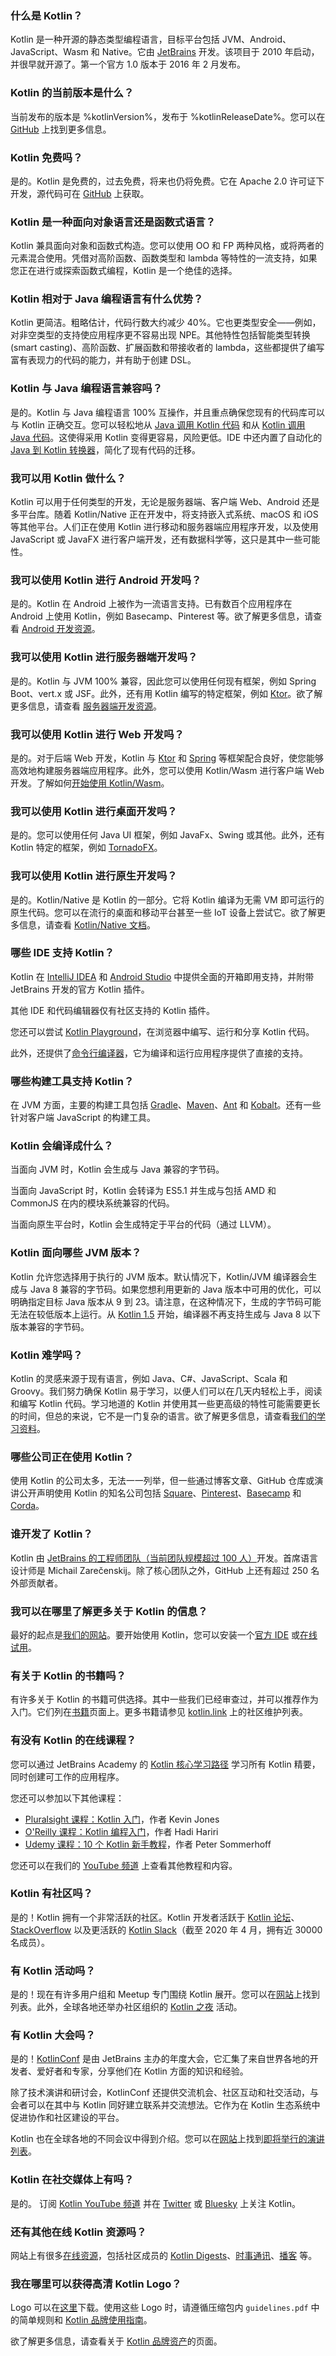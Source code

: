 [//]: # (title: 常见问题)
[//]: # (description: Kotlin 是 JetBrains 开发的一种简洁的多平台编程语言。)

### 什么是 Kotlin？

Kotlin 是一种开源的静态类型编程语言，目标平台包括 JVM、Android、JavaScript、Wasm 和 Native。它由 [JetBrains](https://www.jetbrains.com) 开发。该项目于 2010 年启动，并很早就开源了。第一个官方 1.0 版本于 2016 年 2 月发布。

### Kotlin 的当前版本是什么？

当前发布的版本是 %kotlinVersion%，发布于 %kotlinReleaseDate%。您可以在 [GitHub](https://github.com/jetbrains/kotlin) 上找到更多信息。

### Kotlin 免费吗？

是的。Kotlin 是免费的，过去免费，将来也仍将免费。它在 Apache 2.0 许可证下开发，源代码可在 [GitHub](https://github.com/jetbrains/kotlin) 上获取。

### Kotlin 是一种面向对象语言还是函数式语言？

Kotlin 兼具面向对象和函数式构造。您可以使用 OO 和 FP 两种风格，或将两者的元素混合使用。凭借对高阶函数、函数类型和 lambda 等特性的一流支持，如果您正在进行或探索函数式编程，Kotlin 是一个绝佳的选择。

### Kotlin 相对于 Java 编程语言有什么优势？

Kotlin 更简洁。粗略估计，代码行数大约减少 40%。它也更类型安全——例如，对非空类型的支持使应用程序更不容易出现 NPE。其他特性包括智能类型转换 (smart casting)、高阶函数、扩展函数和带接收者的 lambda，这些都提供了编写富有表现力的代码的能力，并有助于创建 DSL。

### Kotlin 与 Java 编程语言兼容吗？

是的。Kotlin 与 Java 编程语言 100% 互操作，并且重点确保您现有的代码库可以与 Kotlin 正确交互。您可以轻松地从 [Java 调用 Kotlin 代码](java-to-kotlin-interop.md) 和从 [Kotlin 调用 Java 代码](java-interop.md)。这使得采用 Kotlin 变得更容易，风险更低。IDE 中还内置了自动化的 [Java 到 Kotlin 转换器](mixing-java-kotlin-intellij.md#converting-an-existing-java-file-to-kotlin-with-j2k)，简化了现有代码的迁移。

### 我可以用 Kotlin 做什么？

Kotlin 可以用于任何类型的开发，无论是服务器端、客户端 Web、Android 还是多平台库。随着 Kotlin/Native 正在开发中，将支持嵌入式系统、macOS 和 iOS 等其他平台。人们正在使用 Kotlin 进行移动和服务器端应用程序开发，以及使用 JavaScript 或 JavaFX 进行客户端开发，还有数据科学等，这只是其中一些可能性。

### 我可以使用 Kotlin 进行 Android 开发吗？

是的。Kotlin 在 Android 上被作为一流语言支持。已有数百个应用程序在 Android 上使用 Kotlin，例如 Basecamp、Pinterest 等。欲了解更多信息，请查看 [Android 开发资源](android-overview.md)。

### 我可以使用 Kotlin 进行服务器端开发吗？

是的。Kotlin 与 JVM 100% 兼容，因此您可以使用任何现有框架，例如 Spring Boot、vert.x 或 JSF。此外，还有用 Kotlin 编写的特定框架，例如 [Ktor](https://github.com/kotlin/ktor)。欲了解更多信息，请查看 [服务器端开发资源](server-overview.md)。

### 我可以使用 Kotlin 进行 Web 开发吗？

是的。对于后端 Web 开发，Kotlin 与 [Ktor](https://ktor.io/) 和 [Spring](https://spring.io/) 等框架配合良好，使您能够高效地构建服务器端应用程序。此外，您可以使用 Kotlin/Wasm 进行客户端 Web 开发。了解如何[开始使用 Kotlin/Wasm](wasm-get-started.md)。

### 我可以使用 Kotlin 进行桌面开发吗？

是的。您可以使用任何 Java UI 框架，例如 JavaFx、Swing 或其他。此外，还有 Kotlin 特定的框架，例如 [TornadoFX](https://github.com/edvin/tornadofx)。

### 我可以使用 Kotlin 进行原生开发吗？

是的。Kotlin/Native 是 Kotlin 的一部分。它将 Kotlin 编译为无需 VM 即可运行的原生代码。您可以在流行的桌面和移动平台甚至一些 IoT 设备上尝试它。欲了解更多信息，请查看 [Kotlin/Native 文档](native-overview.md)。

### 哪些 IDE 支持 Kotlin？

Kotlin 在 [IntelliJ IDEA](https://www.jetbrains.com/idea/download/) 和 [Android Studio](https://developer.android.com/kotlin/get-started) 中提供全面的开箱即用支持，并附带 JetBrains 开发的官方 Kotlin 插件。

其他 IDE 和代码编辑器仅有社区支持的 Kotlin 插件。

您还可以尝试 [Kotlin Playground](https://play.kotlinlang.org)，在浏览器中编写、运行和分享 Kotlin 代码。

此外，还提供了[命令行编译器](command-line.md)，它为编译和运行应用程序提供了直接的支持。

### 哪些构建工具支持 Kotlin？

在 JVM 方面，主要的构建工具包括 [Gradle](gradle.md)、[Maven](maven.md)、[Ant](ant.md) 和 [Kobalt](https://beust.com/kobalt/home/index.html)。还有一些针对客户端 JavaScript 的构建工具。

### Kotlin 会编译成什么？

当面向 JVM 时，Kotlin 会生成与 Java 兼容的字节码。

当面向 JavaScript 时，Kotlin 会转译为 ES5.1 并生成与包括 AMD 和 CommonJS 在内的模块系统兼容的代码。

当面向原生平台时，Kotlin 会生成特定于平台的代码（通过 LLVM）。

### Kotlin 面向哪些 JVM 版本？

Kotlin 允许您选择用于执行的 JVM 版本。默认情况下，Kotlin/JVM 编译器会生成与 Java 8 兼容的字节码。如果您想利用更新的 Java 版本中可用的优化，可以明确指定目标 Java 版本从 9 到 23。请注意，在这种情况下，生成的字节码可能无法在较低版本上运行。从 [Kotlin 1.5](whatsnew15.md#new-default-jvm-target-1-8) 开始，编译器不再支持生成与 Java 8 以下版本兼容的字节码。

### Kotlin 难学吗？

Kotlin 的灵感来源于现有语言，例如 Java、C#、JavaScript、Scala 和 Groovy。我们努力确保 Kotlin 易于学习，以便人们可以在几天内轻松上手，阅读和编写 Kotlin 代码。学习地道的 Kotlin 并使用其一些更高级的特性可能需要更长的时间，但总的来说，它不是一门复杂的语言。欲了解更多信息，请查看[我们的学习资料](learning-materials-overview.md)。

### 哪些公司正在使用 Kotlin？

使用 Kotlin 的公司太多，无法一一列举，但一些通过博客文章、GitHub 仓库或演讲公开声明使用 Kotlin 的知名公司包括 [Square](https://medium.com/square-corner-blog/square-open-source-loves-kotlin-c57c21710a17)、[Pinterest](https://www.youtube.com/watch?v=mDpnc45WwlI)、[Basecamp](https://signalvnoise.com/svn3/using-kotlin-to-make-android-apis-fun-again/) 和 [Corda](https://corda.net/blog/kotlin/)。

### 谁开发了 Kotlin？

Kotlin 由 [JetBrains 的工程师团队（当前团队规模超过 100 人）](https://www.jetbrains.com/)开发。首席语言设计师是 Michail Zarečenskij。除了核心团队之外，GitHub 上还有超过 250 名外部贡献者。

### 我可以在哪里了解更多关于 Kotlin 的信息？

最好的起点是[我们的网站](https://kotlinlang.org)。要开始使用 Kotlin，您可以安装一个[官方 IDE](kotlin-ide.md) 或[在线试用](https://play.kotlinlang.org)。

### 有关于 Kotlin 的书籍吗？

有许多关于 Kotlin 的书籍可供选择。其中一些我们已经审查过，并可以推荐作为入门。它们列在[书籍](books.md)页面上。更多书籍请参见 [kotlin.link](https://kotlin.link/) 上的社区维护列表。

### 有没有 Kotlin 的在线课程？

您可以通过 JetBrains Academy 的 [Kotlin 核心学习路径](https://hyperskill.org/tracks?category=4&utm_source=jbkotlin_hs&utm_medium=referral&utm_campaign=kotlinlang-docs&utm_content=button_1&utm_term=22.03.23) 学习所有 Kotlin 精要，同时创建可工作的应用程序。

您还可以参加以下其他课程：
* [Pluralsight 课程：Kotlin 入门](https://www.pluralsight.com/courses/kotlin-getting-started)，作者 Kevin Jones
* [O'Reilly 课程：Kotlin 编程入门](https://www.oreilly.com/library/view/introduction-to-kotlin/9781491964125/)，作者 Hadi Hariri
* [Udemy 课程：10 个 Kotlin 新手教程](https://petersommerhoff.com/dev/kotlin/kotlin-beginner-tutorial/)，作者 Peter Sommerhoff

您还可以在我们的 [YouTube 频道](https://www.youtube.com/c/Kotlin) 上查看其他教程和内容。

### Kotlin 有社区吗？

是的！Kotlin 拥有一个非常活跃的社区。Kotlin 开发者活跃于 [Kotlin 论坛](https://discuss.kotlinlang.org)、[StackOverflow](https://stackoverflow.com/questions/tagged/kotlin) 以及更活跃的 [Kotlin Slack](https://slack.kotlinlang.org)（截至 2020 年 4 月，拥有近 30000 名成员）。

### 有 Kotlin 活动吗？

是的！现在有许多用户组和 Meetup 专门围绕 Kotlin 展开。您可以在[网站](https://kotlinlang.org/user-groups/user-group-list.html)上找到列表。此外，全球各地还举办社区组织的 [Kotlin 之夜](https://kotlinlang.org/community/events.html) 活动。

### 有 Kotlin 大会吗？

是的！[KotlinConf](https://kotlinconf.com/) 是由 JetBrains 主办的年度大会，它汇集了来自世界各地的开发者、爱好者和专家，分享他们在 Kotlin 方面的知识和经验。

除了技术演讲和研讨会，KotlinConf 还提供交流机会、社区互动和社交活动，与会者可以在其中与 Kotlin 同好建立联系并交流想法。它作为在 Kotlin 生态系统中促进协作和社区建设的平台。

Kotlin 也在全球各地的不同会议中得到介绍。您可以在[网站](https://kotlinlang.org/community/talks.html?time=upcoming)上找到[即将举行的演讲列表](https://kotlinlang.org/community/talks.html?time=upcoming)。

### Kotlin 在社交媒体上有吗？

是的。
订阅 [Kotlin YouTube 频道](https://www.youtube.com/c/Kotlin) 并在 [Twitter](https://twitter.com/kotlin) 或 [Bluesky](https://bsky.app/profile/kotlinlang.org) 上关注 Kotlin。

### 还有其他在线 Kotlin 资源吗？

网站上有很多[在线资源](https://kotlinlang.org/community/)，包括社区成员的 [Kotlin Digests](https://kotlin.link)、[时事通讯](http://kotlinweekly.net)、[播客](https://talkingkotlin.com) 等。

### 我在哪里可以获得高清 Kotlin Logo？

Logo 可以在[这里](https://resources.jetbrains.com/storage/products/kotlin/docs/kotlin_logos.zip)下载。使用这些 Logo 时，请遵循压缩包内 `guidelines.pdf` 中的简单规则和 [Kotlin 品牌使用指南](https://kotlinfoundation.org/guidelines/)。

欲了解更多信息，请查看关于 [Kotlin 品牌资产](kotlin-brand-assets.md)的页面。